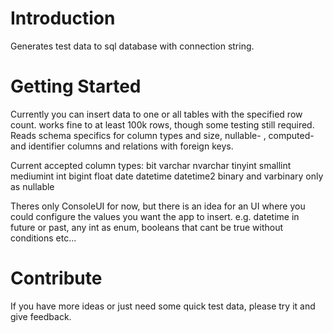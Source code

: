 # Introduction 
Generates test data to sql database with connection string. 

# Getting Started
Currently you can insert data to one or all tables with the specified row count. works fine to at least 100k rows,
though some testing still required.
Reads schema specifics for column types and size, nullable- , computed- and identifier columns and relations with foreign keys.

Current accepted column types:
    bit
    varchar
    nvarchar
    tinyint
    smallint
    mediumint
    int
    bigint
    float
    date
    datetime
    datetime2
    binary and varbinary only as nullable

Theres only ConsoleUI for now, but there is an idea for an UI where you could configure the values you want the app to insert.
e.g. datetime in future or past, any int as enum, booleans that cant be true without conditions etc...

# Contribute
If you have more ideas or just need some quick test data, please try it and give feedback.